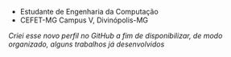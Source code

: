 - Estudante de Engenharia da Computação
- CEFET-MG Campus V, Divinópolis-MG

*Criei esse novo perfil no GitHub a fim de disponibilizar, de modo organizado, alguns trabalhos já desenvolvidos*
